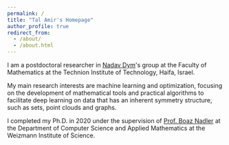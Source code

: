 ```yaml
---
permalink: /
title: "Tal Amir's Homepage"
author_profile: true
redirect_from: 
  - /about/
  - /about.html
---
```


I am a postdoctoral researcher in [Nadav Dym](https://nadavdym.github.io)'s group at the Faculty of Mathematics at the Technion Institute of Technology, Haifa, Israel.

My main research interests are machine learning and optimization, focusing on the development of mathematical tools and practical algorithms to facilitate deep learning on data that has an inherent symmetry structure, such as sets, point clouds and graphs.

I completed my Ph.D. in 2020 under the supervision of [Prof. Boaz Nadler](https://www.weizmann.ac.il/math/Nadler/home) at the Department of Computer Science and Applied Mathematics at the Weizmann Institute of Science.

